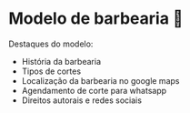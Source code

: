 # Modelo de barbearia 💈

Destaques do modelo:
- História da barbearia
- Tipos de cortes
- Localização da barbearia no google maps
- Agendamento de corte para whatsapp
- Direitos autorais e redes sociais
